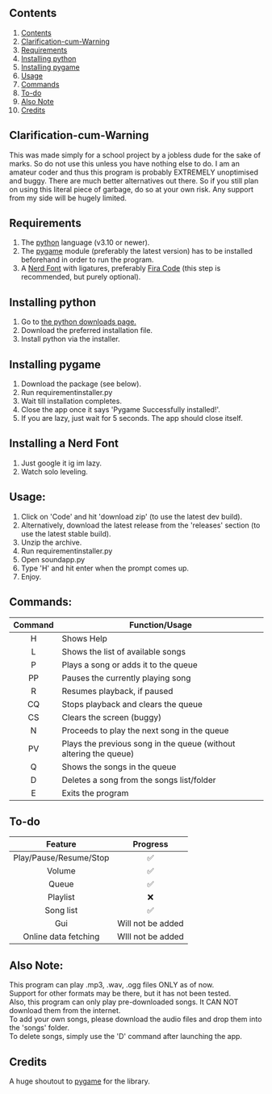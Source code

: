## Contents
1. [Contents](https://github.com/Avn3s/SoundApp?tab=readme-ov-file#contents)
2. [Clarification-cum-Warning](https://github.com/Avn3s/SoundApp?tab=readme-ov-file#clarification-cum-warning)
3. [Requirements](https://github.com/Avn3s/SoundApp?tab=readme-ov-file#requirements)
4. [Installing python](https://github.com/Avn3s/SoundApp?tab=readme-ov-file#clarification-cum-warning)
5. [Installing pygame](https://github.com/Avn3s/SoundApp?tab=readme-ov-file#installing-python)
6. [Usage](https://github.com/Avn3s/SoundApp?tab=readme-ov-file#usage)
7. [Commands](https://github.com/Avn3s/SoundApp?tab=readme-ov-file#commands)
8. [To-do](https://github.com/Avn3s/SoundApp?tab=readme-ov-file#to-do)
9. [Also Note](https://github.com/Avn3s/SoundApp?tab=readme-ov-file#also-note)
10. [Credits](https://github.com/Avn3s/SoundApp?tab=readme-ov-file#credits)

## Clarification-cum-Warning
This was made simply for a school project by a jobless dude for the sake of marks. So do not use this unless you have nothing else to do.
I am an amateur coder and thus this program is probably EXTREMELY unoptimised and buggy. 
There are much better alternatives out there. So if you still plan on using this literal piece of garbage, do so at your own risk.
Any support from my side will be hugely limited.

## Requirements
1. The [python](https://www.python.org/) language (v3.10 or newer).
2. The [pygame](https://pypi.org/project/pygame/) module (preferably the latest version) has to be installed beforehand in order to run the program.
3. A [Nerd Font](https://www.nerdfonts.com/) with ligatures, preferably [Fira Code](https://github.com/ryanoasis/nerd-fonts/tree/master/patched-fonts/FiraCode) (this step is recommended, but purely optional).

## Installing python
1. Go to [the python downloads page.](https://www.python.org/downloads)
2. Download the preferred installation file.
3. Install python via the installer.

## Installing pygame
 1. Download the package (see below).
 2. Run requirementinstaller.py
 3. Wait till installation completes.
 4. Close the app once it says 'Pygame Successfully installed!'.
 5. If you are lazy, just wait for 5 seconds. The app should close itself.

## Installing a Nerd Font
 1. Just google it ig im lazy.
 2. Watch solo leveling.

## Usage:
 1. Click on 'Code' and hit 'download zip' (to use the latest dev build).
 2. Alternatively, download the latest release from the 'releases' section (to use the latest stable build).
 3. Unzip the archive.
 4. Run requirementinstaller.py
 5. Open soundapp.py
 6. Type 'H' and hit enter when the prompt comes up.
 7. Enjoy.

## Commands:
<td>

| Command  | Function/Usage |
| :-------: | ------- |
| H | Shows Help |
| L | Shows the list of available songs |
| P | Plays a song or adds it to the queue |
| PP   | Pauses the currently playing song |
| R | Resumes playback, if paused |
| CQ   | Stops playback and clears the queue |
| CS | Clears the screen (buggy) |
| N | Proceeds to play the next song in the queue |
| PV | Plays the previous song in the queue (without altering the queue) |
| Q | Shows the songs in the queue |
| D | Deletes a song from the songs list/folder |
| E | Exits the program |
</td>

## To-do
<td>

| Feature  | Progress |
| :-------: | :-------: |
| Play/Pause/Resume/Stop | ✅ |
| Volume   | ✅ |
| Queue   | ✅ |
| Playlist | :x: |
| Song list | ✅ |
| Gui | Will not be added |
| Online data fetching | WIll not be added |

</td>
  
 ## Also Note:                                                                                                
This program can play .mp3, .wav, .ogg files ONLY as of now.                                              
 Support for other formats may be there, but it has not been tested.                                       
 Also, this program can only play pre-downloaded songs. It CAN NOT download them from the internet.        
 To add your own songs, please download the audio files and drop them into the 'songs' folder.      
 To delete songs, simply use the 'D' command after launching the app.
 ## Credits
 A huge shoutout to [pygame](https://pypi.org/project/pygame/) for the library.
